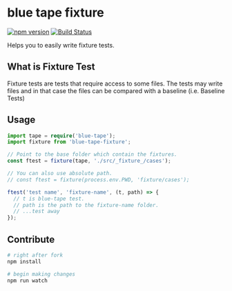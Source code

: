 # blue tape fixture

[![npm version](https://badge.fury.io/js/blue-tape-fixture.svg)](https://badge.fury.io/js/blue-tape-fixture)
[![Build Status](https://travis-ci.org/unional/blue-tape-fixture.svg?branch=master)](https://travis-ci.org/unional/blue-tape-fixture)

Helps you to easily write fixture tests.

## What is Fixture Test

Fixture tests are tests that require access to some files. The tests may write files and in that case the files can be compared with a baseline (i.e. Baseline Tests)

## Usage

```ts
import tape = require('blue-tape');
import fixture from 'blue-tape-fixture';

// Point to the base folder which contain the fixtures.
const ftest = fixture(tape, './src/_fixture_/cases');

// You can also use absolute path.
// const ftest = fixture(process.env.PWD, 'fixture/cases');

ftest('test name', 'fixture-name', (t, path) => {
  // t is blue-tape test.
  // path is the path to the fixture-name folder.
  // ...test away
});
```

## Contribute

```sh
# right after fork
npm install

# begin making changes
npm run watch

```
